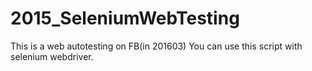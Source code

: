 # 2015_SeleniumWebTesting

This is a web autotesting on FB(in 201603)
You can use this script with selenium webdriver.
